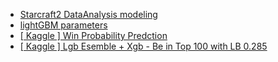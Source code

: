 * <a href = "https://github.com/SoyGema/Starcraft_2_Data_Analysis/blob/master/Starcraft%202%20Models.ipynb"> Starcraft2 DataAnalysis modeling </a>
* <a href = "https://medium.com/@pushkarmandot/https-medium-com-pushkarmandot-what-is-lightgbm-how-to-implement-it-how-to-fine-tune-the-parameters-60347819b7fc"> lightGBM parameters </a>
* <a href = "https://www.kaggle.com/sudalairajkumar/win-probability-prediction-over-by-over"> [ Kaggle ] Win Probability Predction
* <a href = "https://www.kaggle.com/zusmani/lgb-esemble-xgb-be-in-top-100-with-lb-0-285/comments#237569"> [ Kaggle ] Lgb Esemble + Xgb - Be in Top 100 with LB 0.285 </a>
